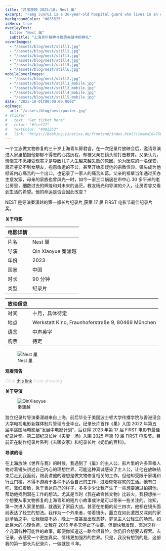 ```yaml
---
title: "月度放映 2025/10: Nest 巢"
excerpt: "Fang Junrui is a 30-year-old hospital guard who lives in an old tiny flat with his parents in the center of Shanghai. He has been passionate about relic restoration but couldn’t find a related job for years. That has led to his disappointment in life. He routinely buys arts and history books but runs out of space to store them, irritating his parents who own the flat. Things started to change when a friend from the church and the film director came to his life. He felt like that his life was moving again at God’s will."
backgroundColor: "#835525"
isHero: true
overlayText:
  title: "Nest 巢"
  subtitle: "上海青年精神与物质夹缝中的挣扎"
coverImages:
  - "/assets/blog/nest/still1.jpg"
  - "/assets/blog/nest/still2.jpg"
  - "/assets/blog/nest/still3.jpg"
  - "/assets/blog/nest/still4.jpg"
  - "/assets/blog/nest/still5.jpg"
  - "/assets/blog/nest/still6.jpg"
mobileCoverImages:
  - "/assets/blog/nest/still2.jpg"
  - "/assets/blog/nest/still1_mobile.jpg"
  - "/assets/blog/nest/still3_mobile.jpg"
  - "/assets/blog/nest/still4_mobile.jpg"
  - "/assets/blog/nest/still5_mobile.jpg"
date: "2025-10-01T00:00:00.000Z"
ogImage:
  url: "/assets/blog/nest/poster.jpg"
# sticker:
#   text: "Get ticket here"
#   color: "#fcef17"
#   textColor: "#992252"
#   link: "https://booking.cinetixx.de/frontend/index.html?cinemaId=750223040&showId=3291158900&bgswitch=false&resize=false#/show/750223040/3291158900"
---
```


一个立志做文物修复的三十岁上海青年房君睿，在一次纪录片放映会后，邀请导演进入家里拍摄他郁郁不得志的心路历程，却被父亲在镜头前打击教育。父亲认为，懒惰又不愿接受现实才是导致儿子人生越来越失败的原因。沦为医院的一名保安，房君睿交不到女朋友，抱怨命运的不公，甚至开始质疑他的宗教信仰。镜头成为他倾诉内心痛苦的一个出口，也记录了一家人的痛苦纠葛。父亲的祖辈当年通过买办生意发家，母亲的家族也曾风光一时，如今一家三口蜗居在市中心 30 多平米的老公房里，细数过去的辉煌和对未来的迷茫。教友杨光和导演的介入，让房君睿又看到生活的希望。他的命运是否会因此改变？

NEST 是导演秦潇越的第一部长片纪录片,获第 17 届 FIRST 电影节最佳纪录片奖。

**关于电影**

| 电影详情 |                    |
| -------- | ------------------ |
| 片名     | Nest 巢            |
| 导演     | Qin Xiaoyue 秦潇越 |
| 年份     | 2023               |
| 国家     | 中国               |
| 时长     | 90 分钟            |
| 类型     | 纪录片             |

| 放映信息 |                                                   |
| -------- | ------------------------------------------------- |
| 时间     | 十月，具体待定                                    |
| 地点     | Werkstatt Kino, Fraunhoferstraße 9, 80469 München |
| 语言     | 中声英字                                          |
| 购票     | 待定                                              |

<figure>
    <img src="/assets/blog/nest/poster.jpg" alt="Nest 巢" />
    <figcaption>Nest 巢</figcaption>
</figure>

**观看预告**

<span style="color: #cccccc; font-size: 14px;">Click <a href="https://youtu.be/DYwDZu93lRQ?feature=shared" target="_blank" rel="noopener noreferrer" style="text-decoration: underline;">this link</a> if not showing</span>

<div class="youtube-embed" data-video-id="DYwDZu93lRQ" data-title="Snow in Midsummer"></div>

**关于导演**

<figure>
  <img src="/assets/blog/nest/QinXiaoyue.jpeg" alt="QinXiaoyue" />
  <figcaption>秦潇越</figcaption>
</figure>

独立纪录片导演秦潇越来自上海，前后毕业于美国波士顿大学传播学院与香港浸会大学电视电影新媒体制片管理专业毕业。纪录长片首作《巢》入围 2022 年第五届平遥国际电影展“发展中电影计划”，后获得 2023 年第 17 届 FIRST 电影节最佳纪录片奖。第二部纪录长片《夫妻一场》入围 2025 年第 19 届 FIRST 电影节。目前正在制作纪录片系列《去哪安家》和纪录长片《奶奶的百科》。

**导演的话**

在上海放映《世界与我》的时候，我遇到了《巢》的主人公。影片里的许多草根人物对着镜头讲述自己内心的理想世界。可能这种真诚感染了主人公，让他在放映结束后走到我面前，跟我讲他的理想是做文物修复相关的工作。但他却受限于家境和行业门槛，不得不游离于各种不适合自己的工作，过着郁郁寡欢的生活。他有口吃，涨红着脸，急于表达自己的样子，多多少少让我产生了一些想要通过拍摄他，帮助他找到潜在工作的想法。尤其是当时《我在故宫修文物》比较火，我预想拍一个想要从事文物修复的上海青年的短片小故事或许是可以带来一些关注的。谁知，第一次进入家里拍摄，就遇到了家庭大战。甚至在拍摄的前三四次，他都在镜头面前表达了轻生的想法。我作为一个外来者，带着镜头，矗立在如此激烈又深刻的家庭矛盾之中，让我极度不适，晚上一度甚至出现恶梦，梦见主人公轻生的场景。如此巨大的心理负担，让我在 2016 年冬天停止了拍摄。但很快我发现，面对这样一个充满各种可能性的故事，即便你知道这一路会很冒险，你仍旧会想要去探索。去记录，去感受一个更加真实、情绪更加强烈的世界。只是，我没有想到的是，这部我的第一部长片纪录片，一做就是 6 年。
